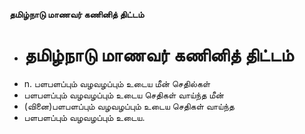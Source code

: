 **தமிழ்நாடு மாணவர் கணினித் திட்டம்**
- # தமிழ்நாடு மாணவர் கணினித் திட்டம்
- n. பளபளப்பும் வழவழப்பும் உடைய மீன் செதில்கள்
- பளபளப்பும் வழவழப்பும் உடைய செதிகள் வாய்ந்த மீன்
- (வினை)பளபளப்பும் வழவழப்பும் உடைய செதிகள் வாய்ந்த
- பளபளப்பும் வழவழப்பும் உடைய.

